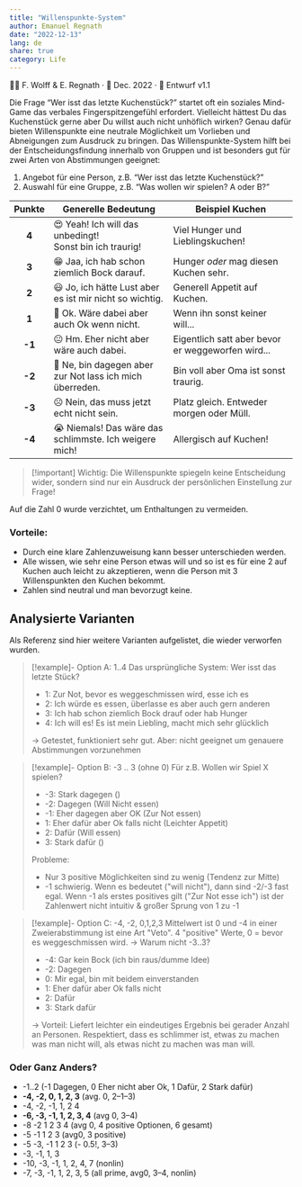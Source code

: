```yaml
---
title: "Willenspunkte-System"
author: Emanuel Regnath
date: "2022-12-13"
lang: de
share: true
category: Life
---
```

👨‍🔬 F. Wolff & E. Regnath · 📆 Dec. 2022 ·  🧪 Entwurf v1.1

Die Frage “Wer isst das letzte Kuchenstück?” startet oft ein soziales Mind-Game das verbales Fingerspitzengefühl erfordert. Vielleicht hättest Du das Kuchenstück gerne aber Du willst auch nicht unhöflich wirken? Genau dafür bieten Willenspunkte eine neutrale Möglichkeit um Vorlieben und Abneigungen zum Ausdruck zu bringen. Das Willenspunkte-System hilft bei der Entscheidungsfindung innerhalb von Gruppen und ist besonders gut für zwei Arten von Abstimmungen geeignet:

1. Angebot für eine Person, z.B. “Wer isst das letzte Kuchenstück?”
2. Auswahl für eine Gruppe, z.B. “Was wollen wir spielen? A oder B?”

| Punkte | Generelle Bedeutung                                   | Beispiel Kuchen                                |
|:------:| ----------------------------------------------------- | ---------------------------------------------- |
| **4** | 😍 Yeah! Ich will das unbedingt!<br>Sonst bin ich traurig!  | Viel Hunger und Lieblingskuchen!                |
| **3** | 😁 Jaa, ich hab schon ziemlich Bock darauf.              | Hunger *oder* mag diesen Kuchen sehr.       |
| **2** | 😃 Jo, ich hätte Lust aber es ist mir nicht so wichtig.  | Generell Appetit auf Kuchen.                    |
| **1** | 🙂 Ok. Wäre dabei aber auch Ok wenn nicht.               | Wenn ihn sonst keiner will...                      |
| **-1** | 😐 Hm. Eher nicht aber wäre auch dabei.                  | Eigentlich satt aber bevor er weggeworfen wird... |
| **-2** | 🙁 Ne, bin dagegen aber zur Not lass ich mich überreden. | Bin voll aber Oma ist sonst traurig.            |
| **-3** | ☹ Nein, das muss jetzt echt nicht sein.                 | Platz gleich. Entweder morgen oder Müll.       |
| **-4** | 😭 Niemals! Das wäre das schlimmste. Ich weigere mich!   | Allergisch auf Kuchen!                         |

> [!important] Wichtig:
> Die Willenspunkte spiegeln keine Entscheidung wider, sondern sind nur ein Ausdruck der persönlichen Einstellung zur Frage! 

Auf die Zahl 0 wurde verzichtet, um Enthaltungen zu vermeiden.

### Vorteile: 
* Durch eine klare Zahlenzuweisung kann besser unterschieden werden. 
* Alle wissen, wie sehr eine Person etwas will und so ist es für eine 2 auf Kuchen auch leicht zu akzeptieren, wenn die Person mit 3 Willenspunkten den Kuchen bekommt.
* Zahlen sind neutral und man bevorzugt keine.



## Analysierte Varianten
Als Referenz sind hier weitere Varianten aufgelistet, die wieder verworfen wurden.

> [!example]- Option A: 1..4
> Das ursprüngliche System: Wer isst das letzte Stück?
> * 1: Zur Not, bevor es weggeschmissen wird, esse ich es
> * 2: Ich würde es essen, überlasse es aber auch gern anderen
> * 3: Ich hab schon ziemlich Bock drauf oder hab Hunger
> * 4: Ich will es! Es ist mein Liebling, macht mich sehr glücklich
> 
> → Getestet, funktioniert sehr gut. Aber: nicht geeignet um genauere Abstimmungen vorzunehmen

> [!example]- Option B: -3 .. 3 (ohne 0)
> Für z.B. Wollen wir Spiel X spielen?
> * -3: Stark dagegen ()
> * -2: Dagegen (Will Nicht essen)
> * -1: Eher dagegen aber OK  (Zur Not essen)
> * 1: Eher dafür aber Ok falls nicht (Leichter Appetit)
> * 2: Dafür (Will essen)
> * 3: Stark dafür ()
> 
> Probleme:
> * Nur 3 positive Möglichkeiten sind zu wenig (Tendenz zur Mitte)
> * -1 schwierig. Wenn es bedeutet ("will nicht"), dann sind -2/-3 fast egal. Wenn -1 als erstes positives gilt ("Zur Not esse ich") ist der Zahlenwert nicht intuitiv & großer Sprung von 1 zu -1

> [!example]- Option C: -4, -2, 0,1,2,3
Mittelwert ist 0 und -4 in einer Zweierabstimmung ist eine Art "Veto". 4 "positive" Werte, 0 = bevor es weggeschmissen wird. → Warum nicht -3..3?
> * -4: Gar kein Bock (ich bin raus/dumme Idee)
> * -2: Dagegen
> * 0: Mir egal, bin mit beidem einverstanden
> * 1: Eher dafür aber Ok falls nicht
> * 2: Dafür
> * 3: Stark dafür
> 
> → Vorteil: Liefert leichter ein eindeutiges Ergebnis bei gerader Anzahl an Personen. Respektiert, dass es schlimmer ist, etwas zu machen was man nicht will, als etwas nicht zu machen was man will.


### Oder Ganz Anders?
* -1..2 (-1 Dagegen, 0 Eher nicht aber Ok, 1 Dafür, 2 Stark dafür)
* **-4, -2, 0, 1, 2, 3** (avg. 0, 2–1–3)
* -4, -2, -1, 1, 2 4 
* **-6, -3, -1, 1, 2, 3, 4**  (avg 0, 3–4)
* -8 -2 1 2 3 4  (avg 0, 4 positive Optionen, 6 gesamt)
* -5 -1 1 2 3 (avg0, 3 positive)
* -5 -3, -1 1 2 3 (- 0.5!, 3–3)
* -3, -1, 1, 3 
* -10, -3, -1, 1, 2, 4, 7 (nonlin)
* -7, -3, -1, 1, 2, 3, 5 (all prime, avg0, 3–4, nonlin)

